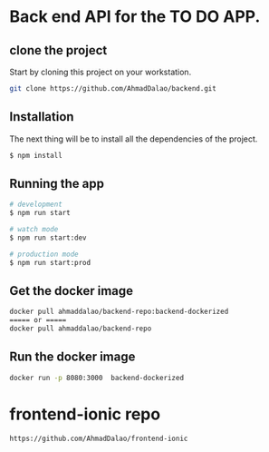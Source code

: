 # Back end API for the TO DO APP.

## clone the project

Start by cloning this project on your workstation.

```bash
git clone https://github.com/AhmadDalao/backend.git
```

## Installation

The next thing will be to install all the dependencies of the project.

```bash
$ npm install
```

## Running the app

```bash
# development
$ npm run start

# watch mode
$ npm run start:dev

# production mode
$ npm run start:prod
```

## Get the docker image
```bash
docker pull ahmaddalao/backend-repo:backend-dockerized
===== or =====
docker pull ahmaddalao/backend-repo
```

##  Run the docker image

```bash
docker run -p 8080:3000  backend-dockerized 
```


# frontend-ionic repo

```bash
https://github.com/AhmadDalao/frontend-ionic
```
